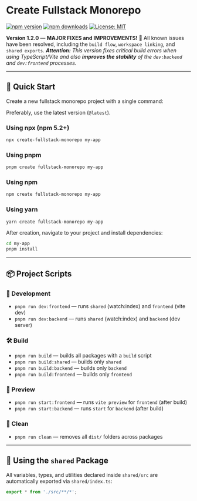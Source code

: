 # Create Fullstack Monorepo

[![npm version](https://img.shields.io/npm/v/create-fullstack-monorepo.svg)](https://www.npmjs.com/package/create-fullstack-monorepo)
[![npm downloads](https://img.shields.io/npm/dm/create-fullstack-monorepo.svg)](https://www.npmjs.com/package/create-fullstack-monorepo)
[![License: MIT](https://img.shields.io/badge/License-MIT-yellow.svg)](https://opensource.org/licenses/MIT)

**Version 1.2.0** — **MAJOR FIXES and IMPROVEMENTS!** 🚀
All known issues have been resolved, including the `build flow`, `workspace linking`, and `shared exports`.
***Attention:** This version fixes critical build errors when using TypeScript/Vite and also **improves the stability** of the `dev:backend` and `dev:frontend` processes.*

---

## 🚀 Quick Start

Create a new fullstack monorepo project with a single command:

Preferably, use the latest version (`@latest`).

### Using npx (npm 5.2+)
```bash
npx create-fullstack-monorepo my-app
```

### Using pnpm
```bash
pnpm create fullstack-monorepo my-app
```

### Using npm
```bash
npm create fullstack-monorepo my-app
```

### Using yarn
```bash
yarn create fullstack-monorepo my-app
```

After creation, navigate to your project and install dependencies:
```bash
cd my-app
pnpm install
```

---

## 📦 Project Scripts

### 🚀 Development

- `pnpm run dev:frontend` — runs `shared` (watch:index) and `frontend` (vite dev)
- `pnpm run dev:backend` — runs `shared` (watch:index) and `backend` (dev server)

### 🛠️ Build

- `pnpm run build` — builds all packages with a `build` script
- `pnpm run build:shared` — builds only `shared`
- `pnpm run build:backend` — builds only `backend`
- `pnpm run build:frontend` — builds only `frontend`

### 👀 Preview

- `pnpm run start:frontend` — runs `vite preview` for `frontend` (after build)
- `pnpm run start:backend` — runs `start` for `backend` (after build)

### 🧹 Clean

- `pnpm run clean` — removes all `dist/` folders across packages

---

## 📂 Using the `shared` Package

All variables, types, and utilities declared inside `shared/src` are automatically exported via `shared/index.ts`:
```ts
export * from './src/**/*';
```